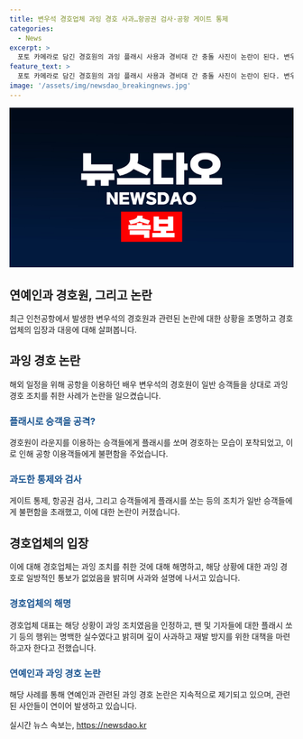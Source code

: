 ```yaml
---
title: 변우석 경호업체 과잉 경호 사과…항공권 검사·공항 게이트 통제
categories:
  - News
excerpt: >
  포토 카메라로 담긴 경호원의 과잉 플래시 사용과 경비대 간 충돌 사진이 논란이 된다. 변우석의 출국을 앞두고 공항 라운지를 이용하던 일반 승객들을 대하는 경호업체의 행동이 비난받고 있다. 과거에도 연예인 경호원들의 행태로 논란이 됐던 적이 있었으며, 이번 사태로 인해 공항 내에서의 과잉 경호에 대한 비판과 인식 변화를 요구하는 목소리가 높아지고 있다. 경호업체는 사과와 함께 내부 교육을 강화하겠다고 밝혔다.
feature_text: >
  포토 카메라로 담긴 경호원의 과잉 플래시 사용과 경비대 간 충돌 사진이 논란이 된다. 변우석의 출국을 앞두고 공항 라운지를 이용하던 일반 승객들을 대하는 경호업체의 행동이 비난받고 있다. 과거에도 연예인 경호원들의 행태로 논란이 됐던 적이 있었으며, 이번 사태로 인해 공항 내에서의 과잉 경호에 대한 비판과 인식 변화를 요구하는 목소리가 높아지고 있다. 경호업체는 사과와 함께 내부 교육을 강화하겠다고 밝혔다.
image: '/assets/img/newsdao_breakingnews.jpg'
---
```


<p><img src="/assets/img/newsdao_breakingnews.jpg" alt="flaretime 속보" /></p>

<h2 data-ke-size="size26">연예인과 경호원, 그리고 논란</h2>

<p data-ke-size="size16">최근 인천공항에서 발생한 변우석의 경호원과 관련된 논란에 대한 상황을 조명하고 경호업체의 입장과 대응에 대해 살펴봅니다.</p>

<h2 data-ke-size="size24">과잉 경호 논란</h2>

<p data-ke-size="size16">해외 일정을 위해 공항을 이용하던 배우 변우석의 경호원이 일반 승객들을 상대로 과잉 경호 조치를 취한 사례가 논란을 일으켰습니다.</p>

<h3 data-ke-size="size22"><span style="color: #1a5490;">플래시로 승객을 공격?</span></h3>

<p data-ke-size="size16">경호원이 라운지를 이용하는 승객들에게 플래시를 쏘며 경호하는 모습이 포착되었고, 이로 인해 공항 이용객들에게 불편함을 주었습니다.</p>

<h3 data-ke-size="size22"><span style="color: #1a5490;">과도한 통제와 검사</span></h3>

<p data-ke-size="size16">게이트 통제, 항공권 검사, 그리고 승객들에게 플래시를 쏘는 등의 조치가 일반 승객들에게 불편함을 초래했고, 이에 대한 논란이 커졌습니다.</p>

<h2 data-ke-size="size24">경호업체의 입장</h2>

<p data-ke-size="size16">이에 대해 경호업체는 과잉 조치를 취한 것에 대해 해명하고, 해당 상황에 대한 과잉 경호로 일방적인 통보가 없었음을 밝히며 사과와 설명에 나서고 있습니다.</p>

<h3 data-ke-size="size22"><span style="color: #1a5490;">경호업체의 해명</span></h3>

<p data-ke-size="size16">경호업체 대표는 해당 상황이 과잉 조치였음을 인정하고, 팬 및 기자들에 대한 플래시 쏘기 등의 행위는 명백한 실수였다고 밝히며 깊이 사과하고 재발 방지를 위한 대책을 마련하고자 한다고 전했습니다.</p>

<h3 data-ke-size="size22"><span style="color: #1a5490;">연예인과 과잉 경호 논란</span></h3>

<p data-ke-size="size16">해당 사례를 통해 연예인과 관련된 과잉 경호 논란은 지속적으로 제기되고 있으며, 관련된 사안들이 연이어 발생하고 있습니다.</p>
실시간 뉴스 속보는, <a href="https://newsdao.kr" rel="dofollow">https://newsdao.kr</a>


